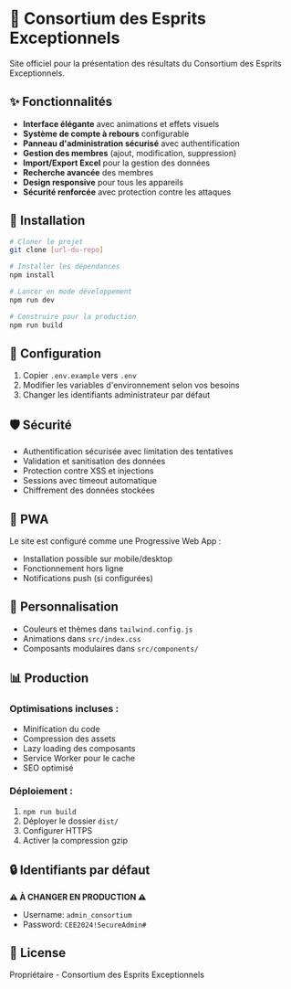 # 🌟 Consortium des Esprits Exceptionnels

Site officiel pour la présentation des résultats du Consortium des Esprits Exceptionnels.

## ✨ Fonctionnalités

- **Interface élégante** avec animations et effets visuels
- **Système de compte à rebours** configurable
- **Panneau d'administration sécurisé** avec authentification
- **Gestion des membres** (ajout, modification, suppression)
- **Import/Export Excel** pour la gestion des données
- **Recherche avancée** des membres
- **Design responsive** pour tous les appareils
- **Sécurité renforcée** avec protection contre les attaques

## 🚀 Installation

```bash
# Cloner le projet
git clone [url-du-repo]

# Installer les dépendances
npm install

# Lancer en mode développement
npm run dev

# Construire pour la production
npm run build
```

## 🔧 Configuration

1. Copier `.env.example` vers `.env`
2. Modifier les variables d'environnement selon vos besoins
3. Changer les identifiants administrateur par défaut

## 🛡️ Sécurité

- Authentification sécurisée avec limitation des tentatives
- Validation et sanitisation des données
- Protection contre XSS et injections
- Sessions avec timeout automatique
- Chiffrement des données stockées

## 📱 PWA

Le site est configuré comme une Progressive Web App :
- Installation possible sur mobile/desktop
- Fonctionnement hors ligne
- Notifications push (si configurées)

## 🎨 Personnalisation

- Couleurs et thèmes dans `tailwind.config.js`
- Animations dans `src/index.css`
- Composants modulaires dans `src/components/`

## 📊 Production

### Optimisations incluses :
- Minification du code
- Compression des assets
- Lazy loading des composants
- Service Worker pour le cache
- SEO optimisé

### Déploiement :
1. `npm run build`
2. Déployer le dossier `dist/`
3. Configurer HTTPS
4. Activer la compression gzip

## 🔒 Identifiants par défaut

**⚠️ À CHANGER EN PRODUCTION ⚠️**
- Username: `admin_consortium`
- Password: `CEE2024!SecureAdmin#`

## 📝 License

Propriétaire - Consortium des Esprits Exceptionnels